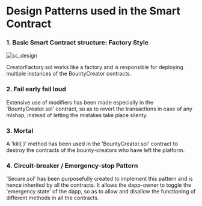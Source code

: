 # Design Patterns used in the Smart Contract

### 1. Basic Smart Contract structure: Factory Style

![sc_design](https://user-images.githubusercontent.com/22425782/51806386-66b82780-229f-11e9-81e1-e43942103248.jpeg)

CreatorFactory.sol works like a factory and is responsible for deploying multiple instances of the BountyCreator contracts.

### 2. Fail early fail loud

Extensive use of modifiers has been made especially in the 'BountyCreator.sol' contract, so as to revert the transactions in case
of any mishap, instead of letting the mistakes take place silenty.

### 3. Mortal

A 'kill( )' method has been used in the 'BountyCreator.sol' contract to destroy the contracts of the bounty-creators who have left
the platform.

### 4. Circuit-breaker / Emergency-stop Pattern

'Secure.sol' has been purposefully created to implement this pattern and is hence inherited by all the contracts. It allows the 
dapp-owner to toggle the 'emergency state' of the dapp, so as to allow and disallow the functioning of different methods in all 
the contracts.